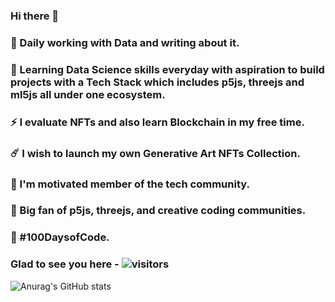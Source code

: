 ### Hi there 👋
### 🥷 Daily working with Data and writing about it.
### 🌱 Learning Data Science skills everyday with aspiration to build projects with a Tech Stack which includes p5js, threejs and ml5js all under one ecosystem.
### ⚡ I evaluate NFTs and also learn Blockchain in my free time. 
### ☄️ I wish to launch my own Generative Art NFTs Collection. 
### 🤖 I'm motivated member of the tech community. 
### 🤩 Big fan of p5js, threejs, and creative coding communities. 
### 🎯 #100DaysofCode.
### Glad to see you here - ![visitors](https://visitor-badge.glitch.me/badge?page_id=$sudhanshumukherjeexx)
![Anurag's GitHub stats](https://github-readme-stats.vercel.app/api?username=sudhanshumukherjeexx&show_icons=true&theme=radical)
<!--
**sudhanshumukherjeexx/sudhanshumukherjeexx** is a ✨ _special_ ✨ repository because its `README.md` (this file) appears on your GitHub profile.
Here are some ideas to get you started:

- 🔭 I’m currently working on ...
- 🌱 I’m currently learning ...
- 👯 I’m looking to collaborate on ...
- 🤔 I’m looking for help with ...
- 💬 Ask me about ...
- 📫 How to reach me: ...
- 😄 Pronouns: ...
- ⚡ Fun fact: ...
-->
